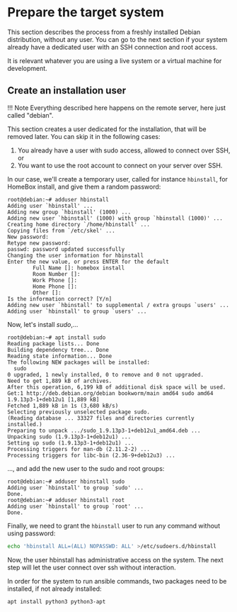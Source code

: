 # Prepare the target system

This section describes the process from a freshly installed Debian distribution, without
any user. You can go to the next section if your system already have a dedicated user with
an SSH connection and root access.

It is relevant whatever you are using a live system or a virtual machine for development.


## Create an installation user

!!! Note
    Everything described here happens on the remote server, here just called
    "debian".

This section creates a user dedicated for the installation, that will be removed
later. You can skip it in the following cases:

1. You already have a user with sudo access, allowed to connect over SSH, or
2. You want to use the root account to connect on your server over SSH.

In our case, we'll create a temporary user, called for instance `hbinstall`, for HomeBox
install, and give them a random password:

```plain
root@debian:~# adduser hbinstall
Adding user `hbinstall' ...
Adding new group `hbinstall' (1000) ...
Adding new user `hbinstall' (1000) with group `hbinstall (1000)' ...
Creating home directory `/home/hbinstall' ...
Copying files from `/etc/skel' ...
New password:
Retype new password:
passwd: password updated successfully
Changing the user information for hbinstall
Enter the new value, or press ENTER for the default
        Full Name []: homebox install
        Room Number []:
        Work Phone []:
        Home Phone []:
        Other []:
Is the information correct? [Y/n]
Adding new user `hbinstall' to supplemental / extra groups `users' ...
Adding user `hbinstall' to group `users' ...
```

Now, let's install _sudo_,...

```plain
root@debian:~# apt install sudo
Reading package lists... Done
Building dependency tree... Done
Reading state information... Done
The following NEW packages will be installed:
  sudo
0 upgraded, 1 newly installed, 0 to remove and 0 not upgraded.
Need to get 1,889 kB of archives.
After this operation, 6,199 kB of additional disk space will be used.
Get:1 http://deb.debian.org/debian bookworm/main amd64 sudo amd64 1.9.13p3-1+deb12u1 [1,889 kB]
Fetched 1,889 kB in 1s (3,680 kB/s)
Selecting previously unselected package sudo.
(Reading database ... 33327 files and directories currently installed.)
Preparing to unpack .../sudo_1.9.13p3-1+deb12u1_amd64.deb ...
Unpacking sudo (1.9.13p3-1+deb12u1) ...
Setting up sudo (1.9.13p3-1+deb12u1) ...
Processing triggers for man-db (2.11.2-2) ...
Processing triggers for libc-bin (2.36-9+deb12u3) ...
```

..., and add the new user to the sudo and root groups:

```plain
root@debian:~# adduser hbinstall sudo
Adding user `hbinstall' to group `sudo' ...
Done.
root@debian:~# adduser hbinstall root
Adding user `hbinstall' to group `root' ...
Done.
```

Finally, we need to grant the `hbinstall` user to run any command without using password:

```sh
echo 'hbinstall ALL=(ALL) NOPASSWD: ALL' >/etc/sudoers.d/hbinstall
```

Now, the user hbinstall has administrative access on the system. The next step will let
the user connect over ssh without interaction.

In order for the system to run ansible commands, two packages need to be installed, if not
already installed:

```sh
apt install python3 python3-apt
```
